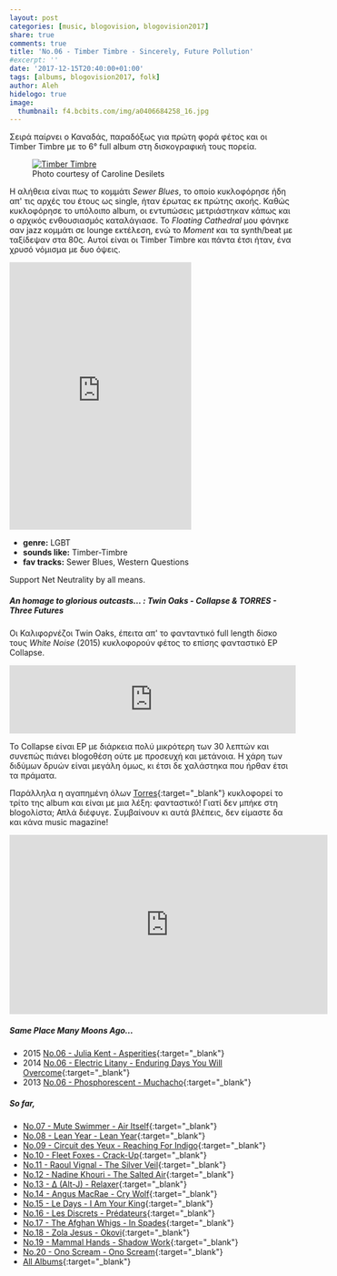 ```yaml
---
layout: post
categories: [music, blogovision, blogovision2017]
share: true
comments: true
title: 'No.06 - Timber Timbre - Sincerely, Future Pollution'
#excerpt: ''
date: '2017-12-15T20:40:00+01:00'
tags: [albums, blogovision2017, folk]
author: Aleh
hidelogo: true
image:
  thumbnail: f4.bcbits.com/img/a0406684258_16.jpg
---
```

Σειρά παίρνει ο Καναδάς, παραδόξως για πρώτη φορά φέτος και οι Timber Timbre με το 6° full album στη δισκογραφική τους πορεία.

<figure class="center">
	<a href="https://i1.wp.com/dominionated.ca/wp-content/uploads/2017/11/timber-timbre-Caroline-Desilets.jpg"><img src="https://i1.wp.com/dominionated.ca/wp-content/uploads/2017/11/timber-timbre-Caroline-Desilets.jpg" alt="Timber Timbre" /></a>
	<figcaption>Photo courtesy of Caroline Desilets</figcaption>
</figure>

Η αλήθεια είναι πως το κομμάτι *Sewer Blues*, το οποίο κυκλοφόρησε ήδη απ' τις αρχές του έτους ως single, ήταν έρωτας εκ πρώτης ακοής. Καθώς κυκλοφόρησε το υπόλοιπο album, οι εντυπώσεις μετριάστηκαν κάπως και ο αρχικός ενθουσιασμός καταλάγιασε. To *Floating Cathedral* μου φάνηκε σαν jazz κομμάτι σε lounge εκτέλεση, ενώ το *Moment* και τα synth/beat με ταξίδεψαν στα 80ς. Αυτοί είναι οι Timber Timbre και πάντα έτσι ήταν, ένα χρυσό νόμισμα με δυο όψεις.

<iframe style="border: 0; width: 320px; height: 470px;" src="https://bandcamp.com/EmbeddedPlayer/album=2399484355/size=large/bgcol=ffffff/linkcol=0687f5/tracklist=false/track=2106604117/transparent=true/" seamless><a href="http://timbertimbre.bandcamp.com/album/sincerely-future-pollution">Sincerely, Future Pollution by Timber Timbre</a></iframe>

* **genre:** LGBT
* **sounds like:** Timber-Timbre
* **fav tracks:** Sewer Blues, Western Questions

Support Net Neutrality by all means.

<div class="text-divider"></div>

##### <i class="fa fa-hand-o-right"></i> An homage to glorious outcasts... : Twin Oaks - Collapse & TORRES - Three Futures
Οι Καλιφορνέζοι Twin Oaks, έπειτα απ' το φανταντικό full length δίσκο τους *White Noise* (2015) κυκλοφορούν φέτος το επίσης φανταστικό EP Collapse.

<iframe style="border: 0; width: 100%; height: 120px;" src="https://bandcamp.com/EmbeddedPlayer/album=1428791289/size=large/bgcol=ffffff/linkcol=0687f5/tracklist=false/artwork=small/track=1035923880/transparent=true/" seamless><a href="http://twinoaks.bandcamp.com/album/collapse">Collapse by Twin Oaks</a></iframe>

Το Collapse είναι EP με διάρκεια πολύ μικρότερη των 30 λεπτών και συνεπώς πιάνει blogoθέση ούτε με προσευχή και μετάνοια. H χάρη των διδύμων δρυών είναι μεγάλη όμως, κι έτσι δε χαλάστηκα που ήρθαν έτσι τα πράματα.

Παράλληλα η αγαπημένη όλων [Torres](/music/blogovision/blogovision2013/blogovision2013-no15/){:target="_blank"} κυκλοφορεί το τρίτο της album και είναι με μια λέξη: φανταστικό! Γιατί δεν μπήκε στη blogoλίστα; Απλά διέφυγε. Συμβαίνουν κι αυτά βλέπεις, δεν είμαστε δα και κάνα music magazine!

<iframe width="560" height="315" src="https://www.youtube.com/embed/608BLWdT_OI?rel=0" frameborder="0" gesture="media" allow="encrypted-media" allowfullscreen></iframe>


##### <i class="fa fa-hand-o-right"></i> Same Place Many Moons Ago...

* 2015 [No.06 - Julia Kent - Asperities](/music/blogovision/blogovision2015/blogovision2015-no06/){:target="_blank"}
* 2014 [No.06 - Electric Litany - Enduring Days You Will Overcome](/music/blogovision/blogovision2014/blogovision2014-no06/){:target="_blank"}
* 2013 [No.06 - Phosphorescent - Muchacho](/music/blogovision/blogovision2013/blogovision2013-no06/){:target="_blank"}

##### <i class="fa fa-hand-o-right"></i> So far,

* [No.07 - Mute Swimmer - Air Itself](/music/blogovision/blogovision2017/no07/){:target="_blank"}
* [No.08 - Lean Year - Lean Year](/music/blogovision/blogovision2017/no08/){:target="_blank"}
* [No.09 - Circuit des Yeux - Reaching For Indigo](/music/blogovision/blogovision2017/no09/){:target="_blank"}
* [No.10 - Fleet Foxes - Crack-Up](/music/blogovision/blogovision2017/no10/){:target="_blank"}
* [No.11 - Raoul Vignal - The Silver Veil](/music/blogovision/blogovision2017/no11/){:target="_blank"}
* [No.12 - Nadine Khouri - The Salted Air](/music/blogovision/blogovision2017/no12/){:target="_blank"}
* [No.13 - ∆ (Alt-J) - Relaxer](/music/blogovision/blogovision2017/no13/){:target="_blank"}
* [No.14 - Angus MacRae - Cry Wolf](/music/blogovision/blogovision2017/no14/){:target="_blank"}
* [No.15 - Le Days - I Am Your King](/music/blogovision/blogovision2017/no15/){:target="_blank"}
* [No.16 - Les Discrets - Prédateurs](/music/blogovision/blogovision2017/no16/){:target="_blank"}
* [No.17 - The Afghan Whigs - In Spades](/music/blogovision/blogovision2017/no17/){:target="_blank"}
* [No.18 - Zola Jesus - Okovi](/music/blogovision/blogovision2017/no18/){:target="_blank"}
* [No.19 - Mammal Hands - Shadow Work](/music/blogovision/blogovision2017/no19/){:target="_blank"}
* [No.20 - Ono Scream - Ono Scream](/music/blogovision/blogovision2017/no20/){:target="_blank"}
* [All Albums](/music/new-albums-2017/){:target="_blank"}